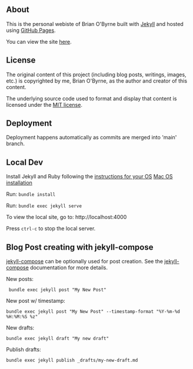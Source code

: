 ## About

This is the personal webiste of Brian O'Byrne built with [Jekyll](https://jekyllrb.com/) and hosted using [GitHub Pages](https://pages.github.com/).

You can view the site [here](https://3riano3yrne.github.io/).

## License

The original content of this project (including blog posts, writings, images, etc.) is copyrighted by me, Brian O'Byrne, as the author and creator of this content.

The underlying source code used to format and display that content is licensed under the [MIT license](/LISCENSE).

## Deployment

Deployment happens automatically as commits are merged into 'main' branch.


## Local Dev

Install Jekyll and Ruby following the [instructions for your OS](https://jekyllrb.com/docs/installation/)
[Mac OS installation](https://jekyllrb.com/docs/installation/macos/)

Run: `bundle install`

Run: `bundle exec jekyll serve`

To view the local site, go to: http://localhost:4000

Press `ctrl-c` to stop the local server.


## Blog Post creating with jekyll-compose

[jekyll-compose](https://github.com/jekyll/jekyll-compose) can be optionally used for post creation. See the [jekyll-compose](https://github.com/jekyll/jekyll-compose) documentation for more details. 

New posts: 
```
 bundle exec jekyll post "My New Post"
```
New post w/ timestamp:
```
bundle exec jekyll post "My New Post" --timestamp-format "%Y-%m-%d %H:%M:%S %z"
```
New drafts:
```
bundle exec jekyll draft "My new draft"
```
Publish drafts:
```
bundle exec jekyll publish _drafts/my-new-draft.md
```
